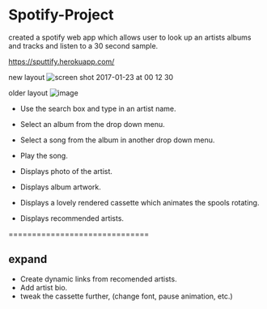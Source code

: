# Spotify-Project

created a spotify web app which allows user to look up an artists albums and tracks and listen to a 30 second sample.


https://sputtify.herokuapp.com/

new layout
![screen shot 2017-01-23 at 00 12 30](https://cloud.githubusercontent.com/assets/18755619/22187576/16507a0e-e101-11e6-890c-06d8b8ebfb4c.png)

older layout
![image](https://cloud.githubusercontent.com/assets/18755619/18165239/0ae503be-703c-11e6-9bcf-7daa39483a6f.png)

* Use the search box and type in an artist name.
* Select an album from the drop down menu.
* Select a song from the album in another drop down menu.
* Play the song.

* Displays photo of the artist.
* Displays album artwork.
* Displays a lovely rendered cassette which animates the spools rotating.
* Displays recommended artists.

==============================

expand
------

* Create dynamic links from recomended artists.
* Add artist bio.
* tweak the cassette further, (change font, pause animation, etc.)
